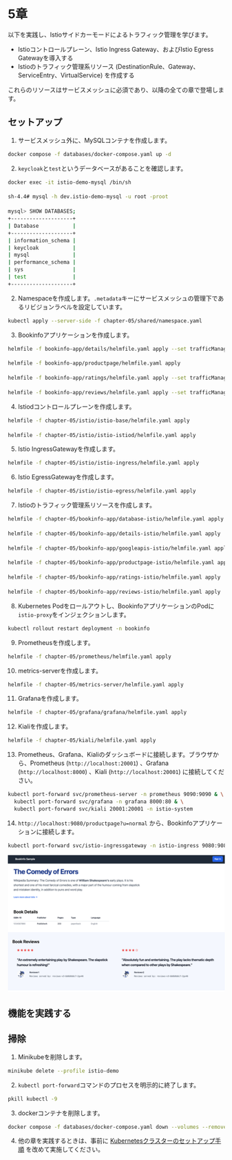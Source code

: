# 5章

以下を実践し、Istioサイドカーモードによるトラフィック管理を学びます。

- Istioコントロールプレーン、Istio Ingress Gateway、およびIstio Egress Gatewayを導入する
- Istioのトラフィック管理系リソース (DestinationRule、Gateway、ServiceEntry、VirtualService) を作成する

これらのリソースはサービスメッシュに必須であり、以降の全ての章で登場します。

## セットアップ

1. サービスメッシュ外に、MySQLコンテナを作成します。

```bash
docker compose -f databases/docker-compose.yaml up -d
```

2. `keycloak`と`test`というデータベースがあることを確認します。

```bash
docker exec -it istio-demo-mysql /bin/sh

sh-4.4# mysql -h dev.istio-demo-mysql -u root -proot

mysql> SHOW DATABASES;
+--------------------+
| Database           |
+--------------------+
| information_schema |
| keycloak           |
| mysql              |
| performance_schema |
| sys                |
| test               |
+--------------------+
```

2. Namespaceを作成します。`.metadata`キーにサービスメッシュの管理下であるリビジョンラベルを設定しています。

```bash
kubectl apply --server-side -f chapter-05/shared/namespace.yaml
```

3. Bookinfoアプリケーションを作成します。

```bash
helmfile -f bookinfo-app/details/helmfile.yaml apply --set trafficManagement.enabled=true

helmfile -f bookinfo-app/productpage/helmfile.yaml apply

helmfile -f bookinfo-app/ratings/helmfile.yaml apply --set trafficManagement.enabled=true

helmfile -f bookinfo-app/reviews/helmfile.yaml apply --set trafficManagement.enabled=true
```

4. Istiodコントロールプレーンを作成します。

```bash
helmfile -f chapter-05/istio/istio-base/helmfile.yaml apply

helmfile -f chapter-05/istio/istio-istiod/helmfile.yaml apply
```

5. Istio IngressGatewayを作成します。

```bash
helmfile -f chapter-05/istio/istio-ingress/helmfile.yaml apply
```

6. Istio EgressGatewayを作成します。

```bash
helmfile -f chapter-05/istio/istio-egress/helmfile.yaml apply
```

7. Istioのトラフィック管理系リソースを作成します。

```bash
helmfile -f chapter-05/bookinfo-app/database-istio/helmfile.yaml apply

helmfile -f chapter-05/bookinfo-app/details-istio/helmfile.yaml apply

helmfile -f chapter-05/bookinfo-app/googleapis-istio/helmfile.yaml apply

helmfile -f chapter-05/bookinfo-app/productpage-istio/helmfile.yaml apply

helmfile -f chapter-05/bookinfo-app/ratings-istio/helmfile.yaml apply

helmfile -f chapter-05/bookinfo-app/reviews-istio/helmfile.yaml apply
```

8. Kubernetes Podをロールアウトし、BookinfoアプリケーションのPodに`istio-proxy`をインジェクションします。

```bash
kubectl rollout restart deployment -n bookinfo
```

9. Prometheusを作成します。

```bash
helmfile -f chapter-05/prometheus/helmfile.yaml apply
```

10. metrics-serverを作成します。

```bash
helmfile -f chapter-05/metrics-server/helmfile.yaml apply
```

11. Grafanaを作成します。

```bash
helmfile -f chapter-05/grafana/grafana/helmfile.yaml apply
```

12. Kialiを作成します。

```bash
helmfile -f chapter-05/kiali/helmfile.yaml apply
```

13. Prometheus、Grafana、Kialiのダッシュボードに接続します。ブラウザから、Prometheus (`http://localhost:20001`) 、Grafana (`http://localhost:8000`) 、Kiali (`http://localhost:20001`) に接続してください。

```bash
kubectl port-forward svc/prometheus-server -n prometheus 9090:9090 & \
  kubectl port-forward svc/grafana -n grafana 8000:80 & \
  kubectl port-forward svc/kiali 20001:20001 -n istio-system
```

14. `http://localhost:9080/productpage?u=normal` から、Bookinfoアプリケーションに接続します。

```bash
kubectl port-forward svc/istio-ingressgateway -n istio-ingress 9080:9080
```

![bookinfo_productpage](../images/bookinfo_productpage.png)

## 機能を実践する

## 掃除

1. Minikubeを削除します。

```bash
minikube delete --profile istio-demo
```

2. `kubectl port-forward`コマンドのプロセスを明示的に終了します。

```bash
pkill kubectl -9
```

3. dockerコンテナを削除します。

```bash
docker compose -f databases/docker-compose.yaml down --volumes --remove-orphans
```

4. 他の章を実践するときは、事前に [Kubernetesクラスターのセットアップ手順](../README.md) を改めて実施してください。
